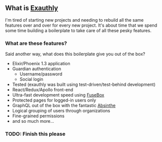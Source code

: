 ## What is [Exauthly](http://github.com/auser/exauthly)

I'm tired of starting new projects and needing to rebuild all the same features over and over for every new project. It's about time that we spend some time building a boilerplate to take care of all these pesky features.

### What are these features?

Said another way, what does this boilerplate give you out of the box?

* Elixir/Phoenix 1.3 application
* Guardian authentication
  * Username/password
  * Social login
* Tested (exauthly was built using test-driven/test-behind development)
* React/Redux/Apollo front-end
* Ultra-fast development speed using [FuseBox](http://fuse-box.org/)
* Protected pages for logged-in users only
* GraphQL out of the box with the fantastic [Absinthe](http://absinthe-graphql.org/)
* Logical grouping of users through organizations
* Fine-grained permissions
* and so much more...

### TODO: Finish this please
